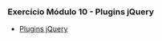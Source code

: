 ### Exercício Módulo 10 - Plugins jQuery

<ul>
  <li><a href="https://codemaster-vini.github.io/projeto_jquery/">Plugins jQuery</a></li>
</ul>
